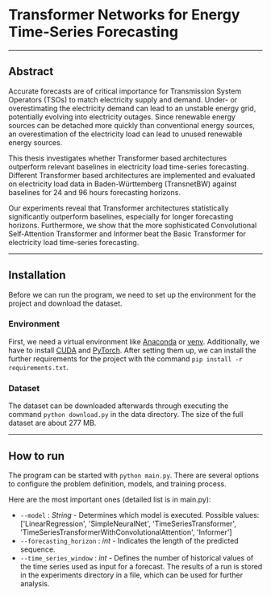 # Transformer Networks for Energy Time-Series Forecasting

---

## Abstract

Accurate forecasts are of critical importance for Transmission System Operators (TSOs) to match electricity supply and demand. Under- or overestimating the electricity demand can lead to an unstable energy grid, potentially evolving into electricity outages. Since renewable energy sources can be detached more quickly than conventional energy sources, an overestimation of the electricity load can lead to unused renewable energy sources.
    
This thesis investigates whether Transformer based architectures outperform relevant baselines in electricity load time-series forecasting. Different Transformer based architectures are implemented and evaluated on electricity load data in Baden-Württemberg (TransnetBW) against baselines for 24 and 96 hours forecasting horizons.
    
Our experiments reveal that Transformer architectures statistically significantly outperform baselines, especially for longer forecasting horizons. Furthermore, we show that the more sophisticated Convolutional Self-Attention Transformer and Informer beat the Basic Transformer for electricity load time-series forecasting.

---

## Installation
Before we can run the program, we need to set up the environment for the project and download the dataset.

### Environment
First, we need a virtual environment like [Anaconda](https://www.anaconda.com/products/individual) or [venv](https://docs.python.org/3/library/venv.html).
Additionally, we have to install [CUDA](https://developer.nvidia.com/cuda-downloads) and [PyTorch](https://pytorch.org/get-started/locally).
After setting them up, we can install the further requirements for the project with the command `pip install -r requirements.txt`.

### Dataset
The dataset can be downloaded afterwards through executing the command `python download.py` in the data directory.
The size of the full dataset are about 277 MB.

---

## How to run
The program can be started with `python main.py`.
There are several options to configure the problem definition, models, and training process.

Here are the most important ones (detailed list is in main.py):
- `--model` : *String* - Determines which model is executed. Possible values: ['LinearRegression', 'SimpleNeuralNet', 'TimeSeriesTransformer',
                                 'TimeSeriesTransformerWithConvolutionalAttention', 'Informer']
- `--forecasting_horizon` : *int* - Indicates the length of the predicted sequence.
- `--time_series_window` : *int* - Defines the number of historical values of the time series used as input for a forecast.
The results of a run is stored in the experiments directory in a file, which can be used for further analysis.
